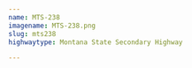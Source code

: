 ```yaml
---
name: MTS-238
imagename: MTS-238.png
slug: mts238
highwaytype: Montana State Secondary Highway

---
```

